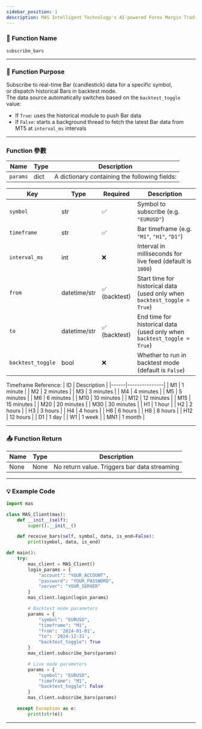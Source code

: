```yaml
---
sidebar_position: 1
description: MAS Intelligent Technology's AI-powered Forex Margin Trading Platform with full MetaTrader MT5 broker integration allows investors to generate automated trading strategies simply by entering text. Supports instant backtesting,real-time data synchronization,and seamless multi-broker switching. No coding experience required to easily launch AI automated trading,optimize strategies,and reduce market risk. Designed for both individual traders and financial institutions with standardized MetaTrader MT5-compatible APIs,automated backtesting,and quantitative strategy optimization to help enterprises deploy stable and efficient trading solutions quickly.
---
```


### 🧩 Function Name

`subscribe_bars`

---

### 🎯 Function Purpose

Subscribe to real-time Bar (candlestick) data for a specific symbol,  
or dispatch historical Bars in backtest mode.  
The data source automatically switches based on the `backtest_toggle` value:

- If `True`: uses the historical module to push Bar data
- If `False`: starts a background thread to fetch the latest Bar data from MT5 at `interval_ms` intervals

---

### Function 參數

| Name     | Type  | Description |
|----------|-------|-------------|
| `params` | dict  | A dictionary containing the following fields: |

| Key               | Type          | Required     | Description                                                                 |
|------------------|---------------|--------------|-----------------------------------------------------------------------------|
| `symbol`         | str           | ✅           | Symbol to subscribe (e.g. `"EURUSD"`)                                       |
| `timeframe`      | str           | ✅           | Bar timeframe (e.g. `"M1"`, `"H1"`, `"D1"`)                                 |
| `interval_ms`    | int           | ❌           | Interval in milliseconds for live feed (default is `1000`)                 |
| `from`           | datetime/str  | ✅ (backtest) | Start time for historical data (used only when `backtest_toggle = True`)   |
| `to`             | datetime/str  | ✅ (backtest) | End time for historical data (used only when `backtest_toggle = True`)     |
| `backtest_toggle`| bool          | ❌           | Whether to run in backtest mode (default is `False`)                        | 


Timeframe Reference:
| ID   | Description   |
|------|---------------|
| M1   | 1 minute      |
| M2   | 2 minutes     |
| M3   | 3 minutes     |
| M4   | 4 minutes     |
| M5   | 5 minutes     |
| M6   | 6 minutes     |
| M10  | 10 minutes    |
| M12  | 12 minutes    |
| M15  | 15 minutes    |
| M20  | 20 minutes    |
| M30  | 30 minutes    |
| H1   | 1 hour        |
| H2   | 2 hours       |
| H3   | 3 hours       |
| H4   | 4 hours       |
| H6   | 6 hours       |
| H8   | 8 hours       |
| H12  | 12 hours      |
| D1   | 1 day         |
| W1   | 1 week        |
| MN1  | 1 month       |

---

### 📤 Function Return

| Name   | Type | Description                        |
|--------|------|------------------------------------|
| None   | None | No return value. Triggers bar data streaming |

---

### 💡 Example Code

```python
import mas

class MAS_Client(mas):
    def __init__(self):
        super().__init__()

    def receive_bars(self, symbol, data, is_end=False):
        print(symbol, data, is_end)

def main():
    try:
        mas_client = MAS_Client()
        login_params = {
            "account": "YOUR_ACCOUNT",
            "password": "YOUR_PASSWORD",
            "server": "YOUR_SERVER"
        }
        mas_client.login(login_params)

        # Backtest mode parameters
        params = {
            "symbol": "EURUSD",
            "timeframe": "M1",
            "from": '2024-01-01',
            "to": '2024-12-31',
            "backtest_toggle": True
        }
        mas_client.subscribe_bars(params)

        # Live mode parameters
        params = {
            "symbol": "EURUSD",
            "timeframe": "M1",
            "backtest_toggle": False
        }
        mas_client.subscribe_bars(params)

    except Exception as e:
        print(str(e))
```
---